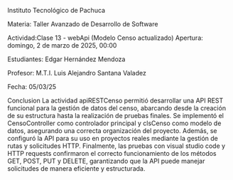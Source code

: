 Instituto Tecnológico de Pachuca

Materia:
Taller Avanzado de Desarrollo de Software

Actividad:Clase 13 - webApi (Modelo Censo actualizado)
Apertura: domingo, 2 de marzo de 2025, 00:00

Estudiantes:
Edgar Hernández Mendoza

Profesor:
 M.T.I. Luis Alejandro Santana Valadez

Fecha:
05/03/25

Conclusion
La actividad apiRESTCenso permitió desarrollar una API REST funcional para la gestión de datos del censo, abarcando desde la creación de su estructura hasta la realización de pruebas finales. Se implementó el CensoController como controlador principal y clsCenso como modelo de datos, asegurando una correcta organización del proyecto. Además, se configuró la API para su uso en proyectos reales mediante la gestión de rutas y solicitudes HTTP. Finalmente, las pruebas con visual studio code y HTTP requests confirmaron el correcto funcionamiento de los métodos GET, POST, PUT y DELETE, garantizando que la API puede manejar solicitudes de manera eficiente y estructurada.
